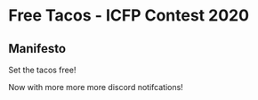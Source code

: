 # Free Tacos - ICFP Contest 2020

## Manifesto

Set the tacos free!

Now with more more more discord notifcations!

